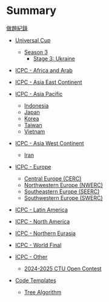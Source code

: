# Summary

[做題紀錄](./log.md)

- [Universal Cup]()
    - [Season 3]()
        - [Stage 3: Ukraine](./ucup/03_03-ukraine.md)

- [ICPC - Africa and Arab]()
- [ICPC - Asia East Continent]()
- [ICPC - Asia Pacific]()
    - [Indonesia]()
    - [Japan]()
    - [Korea]()
    - [Taiwan]()
    - [Vietnam]()
- [ICPC - Asia West Continent]()
    - [Iran]()
- [ICPC - Europe]()
    - [Central Europe (CERC)]()
    - [Northwestern Europe (NWERC)]()
    - [Southeastern Europe (SEERC)]()
    - [Southwestern Europe (SWERC)]()
- [ICPC - Latin America]()
- [ICPC - North America]()
- [ICPC - Northern Eurasia]()
- [ICPC - World Final]()
- [ICPC - Other]()
    - [2024-2025 CTU Open Contest](./others/gym105542.md)

- [Code Templates]()
    - [Tree Algorithm](./code/tree.md)
